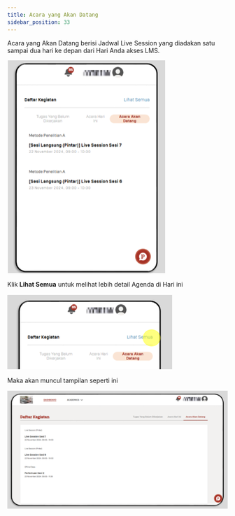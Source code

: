 ```yaml
---
title: Acara yang Akan Datang
sidebar_position: 33
---
```

Acara yang Akan Datang berisi Jadwal Live Session yang diadakan satu sampai dua hari ke depan dari Hari Anda akses LMS.

![](/img/upcoming-event-1.ind.png)

Klik **Lihat Semua** untuk melihat lebih detail Agenda di Hari ini

![](/img/upcoming-event-2.ind.png)

Maka akan muncul tampilan seperti ini

![](/img/upcoming-event-3.ind.png)
